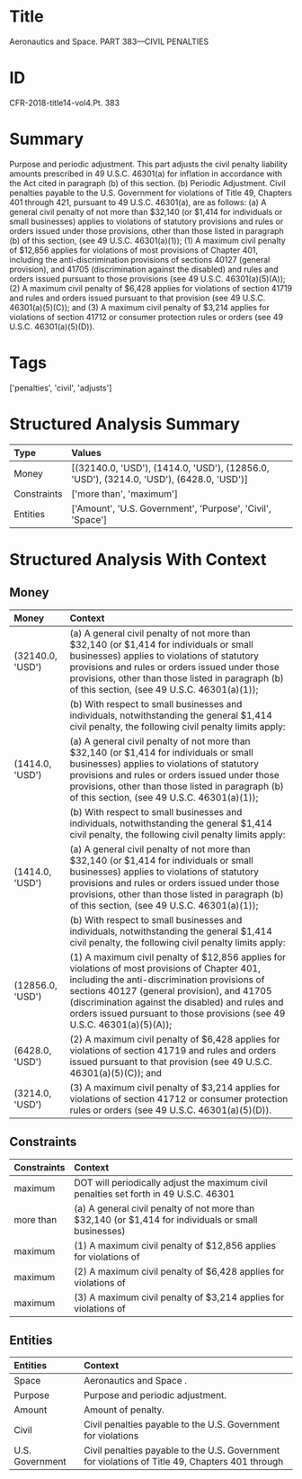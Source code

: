 # Title

 Aeronautics and Space. PART 383—CIVIL PENALTIES


# ID

 CFR-2018-title14-vol4.Pt. 383


# Summary

Purpose and periodic adjustment.
This part adjusts the civil penalty liability amounts prescribed in 49 U.S.C. 46301(a) for inflation in accordance with the Act cited in paragraph (b) of this section.
(b) Periodic Adjustment.
Civil penalties payable to the U.S. Government for violations of Title 49, Chapters 401 through 421, pursuant to 49 U.S.C. 46301(a), are as follows:
(a) A general civil penalty of not more than $32,140 (or $1,414 for individuals or small businesses) applies to violations of statutory provisions and rules or orders issued under those provisions, other than those listed in paragraph (b) of this section, (see 49 U.S.C. 46301(a)(1));
(1) A maximum civil penalty of $12,856 applies for violations of most provisions of Chapter 401, including the anti-discrimination provisions of sections 40127 (general provision), and 41705 (discrimination against the disabled) and rules and orders issued pursuant to those provisions (see 49 U.S.C. 46301(a)(5)(A));
(2) A maximum civil penalty of $6,428 applies for violations of section 41719 and rules and orders issued pursuant to that provision (see 49 U.S.C. 46301(a)(5)(C)); and
(3) A maximum civil penalty of $3,214 applies for violations of section 41712 or consumer protection rules or orders (see 49 U.S.C. 46301(a)(5)(D)).


# Tags

['penalties', 'civil', 'adjusts']


# Structured Analysis Summary

| Type        | Values                                                                                  |
|:------------|:----------------------------------------------------------------------------------------|
| Money       | [(32140.0, 'USD'), (1414.0, 'USD'), (12856.0, 'USD'), (3214.0, 'USD'), (6428.0, 'USD')] |
| Constraints | ['more than', 'maximum']                                                                |
| Entities    | ['Amount', 'U.S. Government', 'Purpose', 'Civil', 'Space']                              |


# Structured Analysis With Context

 


## Money

| Money            | Context                                                                                                                                                                                                                                                                                                                       |
|:-----------------|:------------------------------------------------------------------------------------------------------------------------------------------------------------------------------------------------------------------------------------------------------------------------------------------------------------------------------|
| (32140.0, 'USD') | (a) A general civil penalty of not more than $32,140 (or $1,414 for individuals or small businesses) applies to violations of statutory provisions and rules or orders issued under those provisions, other than those listed in paragraph (b) of this section, (see 49 U.S.C. 46301(a)(1));                                  |
|                  |             (b) With respect to small businesses and individuals, notwithstanding the general $1,414 civil penalty, the following civil penalty limits apply:                                                                                                                                                                 |
| (1414.0, 'USD')  | (a) A general civil penalty of not more than $32,140 (or $1,414 for individuals or small businesses) applies to violations of statutory provisions and rules or orders issued under those provisions, other than those listed in paragraph (b) of this section, (see 49 U.S.C. 46301(a)(1));                                  |
|                  |             (b) With respect to small businesses and individuals, notwithstanding the general $1,414 civil penalty, the following civil penalty limits apply:                                                                                                                                                                 |
| (1414.0, 'USD')  | (a) A general civil penalty of not more than $32,140 (or $1,414 for individuals or small businesses) applies to violations of statutory provisions and rules or orders issued under those provisions, other than those listed in paragraph (b) of this section, (see 49 U.S.C. 46301(a)(1));                                  |
|                  |             (b) With respect to small businesses and individuals, notwithstanding the general $1,414 civil penalty, the following civil penalty limits apply:                                                                                                                                                                 |
| (12856.0, 'USD') | (1) A maximum civil penalty of $12,856 applies for violations of most provisions of Chapter 401, including the anti-discrimination provisions of sections 40127 (general provision), and 41705 (discrimination against the disabled) and rules and orders issued pursuant to those provisions (see 49 U.S.C. 46301(a)(5)(A)); |
| (6428.0, 'USD')  | (2) A maximum civil penalty of $6,428 applies for violations of section 41719 and rules and orders issued pursuant to that provision (see 49 U.S.C. 46301(a)(5)(C)); and                                                                                                                                                      |
| (3214.0, 'USD')  | (3) A maximum civil penalty of $3,214 applies for violations of section 41712 or consumer protection rules or orders (see 49 U.S.C. 46301(a)(5)(D)).                                                                                                                                                                          |


## Constraints

| Constraints   | Context                                                                                               |
|:--------------|:------------------------------------------------------------------------------------------------------|
| maximum       | DOT will periodically adjust the  maximum civil penalties set forth in 49 U.S.C. 46301                |
| more than     | (a) A general civil penalty of not  more than $32,140 (or $1,414 for individuals or small businesses) |
| maximum       | (1) A  maximum civil penalty of $12,856 applies for violations of                                     |
| maximum       | (2) A  maximum civil penalty of $6,428 applies for violations of                                      |
| maximum       | (3) A  maximum civil penalty of $3,214 applies for violations of                                      |


## Entities

| Entities        | Context                                                                                          |
|:----------------|:-------------------------------------------------------------------------------------------------|
| Space           | Aeronautics and  Space .                                                                         |
| Purpose         | Purpose  and periodic adjustment.                                                                |
| Amount          | Amount  of penalty.                                                                              |
| Civil           | Civil penalties payable to the U.S. Government for violations                                    |
| U.S. Government | Civil penalties payable to the  U.S. Government for violations of Title 49, Chapters 401 through |



